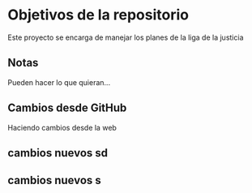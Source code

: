 # Objetivos de la repositorio

Este proyecto se encarga de manejar los planes de la liga de la justicia


## Notas
Pueden hacer lo que quieran...

## Cambios desde GitHub
Haciendo cambios desde la web


## cambios nuevos sd
## cambios nuevos s

